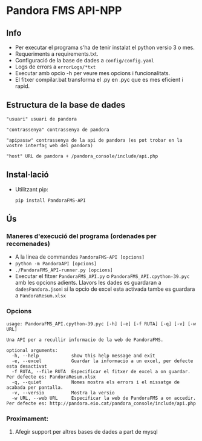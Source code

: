 
# Pandora FMS API-NPP

## Info
- Per executar el programa s'ha de tenir instalat el python versio 3 o mes.
- Requeriments a requirements.txt.
- Configuració de la base de dades a `config/config.yaml`
- Logs de errors a `errorLogs/*txt`
- Executar amb opcio -h per veure mes opcions i funcionalitats.
- El fitxer compilar.bat transforma el .py en .pyc que es mes eficient i rapid.
## Estructura de la base de dades
```
"usuari" usuari de pandora

"contrassenya" contrassenya de pandora

"apipassw" contrassenya de la api de pandora (es pot trobar en la vostre interfaç web del pandora)

"host" URL de pandora + /pandora_console/include/api.php
```
## Instal·lació

- Utilitzant pip:

  ```pip install PandoraFMS-API```

## Ús
### Maneres d'execució del programa (ordenades per recomenades)
- A la linea de commandes `PandoraFMS-API [opcions]`
- ```python -m PandoraAPI [opcions]```
- ```./PandoraFMS_API-runner.py [opcions] ```
- Executar el fitxer `PandoraFMS_API.py` o `PandoraFMS_API.cpython-39.pyc` amb les opcions adients. Llavors les dades es guardaran a `dadesPandora.json`i si la opcio de excel esta activada tambe es guardara a `PandoraResum.xlsx`



### Opcions
```
usage: PandoraFMS_API.cpython-39.pyc [-h] [-e] [-f RUTA] [-q] [-v] [-w URL]

Una API per a recullir informacio de la web de PandoraFMS.

optional arguments:
  -h, --help            show this help message and exit
  -e, --excel           Guardar la informacio a un excel, per defecte esta desactivat
  -f RUTA, --file RUTA  Especificar el fitxer de excel a on guardar. Per defecte es: PandoraResum.xlsx
  -q, --quiet           Nomes mostra els errors i el missatge de acabada per pantalla.
  -v, --versio          Mostra la versio
  -w URL, --web URL     Especificar la web de PandoraFMS a on accedir. Per defecte es: http://pandora.eio.cat/pandora_console/include/api.php
```

### Proximament:
1. Afegir support per altres bases de dades a part de mysql